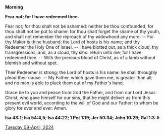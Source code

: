 **Morning**

**Fear not; for I have redeemed thee.**
 
Fear not; for thou shalt not be ashamed: neither be thou confounded; for thou shalt not be put to shame: for thou shalt forget the shame of thy youth, and shalt not remember the reproach of thy widowhood any more. -- For thy Maker is thine husband; the Lord of hosts is his name; and thy Redeemer the Holy One of Israel. -- I have blotted out, as a thick cloud, thy transgressions, and, as a cloud, thy sins: return unto me; for I have redeemed thee. -- With the precious blood of Christ, as of a lamb without blemish and without spot.
 
Their Redeemer is strong; the Lord of hosts is his name: he shall throughly plead their cause. -- My Father, which gave them me, is greater than all; and no man is able to pluck them out of my Father's hand.
 
Grace be to you and peace from God the Father, and from our Lord Jesus Christ, who gave himself for our sins, that he might deliver us from this present evil world, according to the will of God and our Father: to whom be glory for ever and ever. Amen.  

**Isa 43:1; Isa 54:4,5; Isa 44:22; 1 Pet 1:19; Jer 50:34; John 10:29; Gal 1:3‑5**

[Tuesday 09-April, 2024](https://t.me/daily_light)
